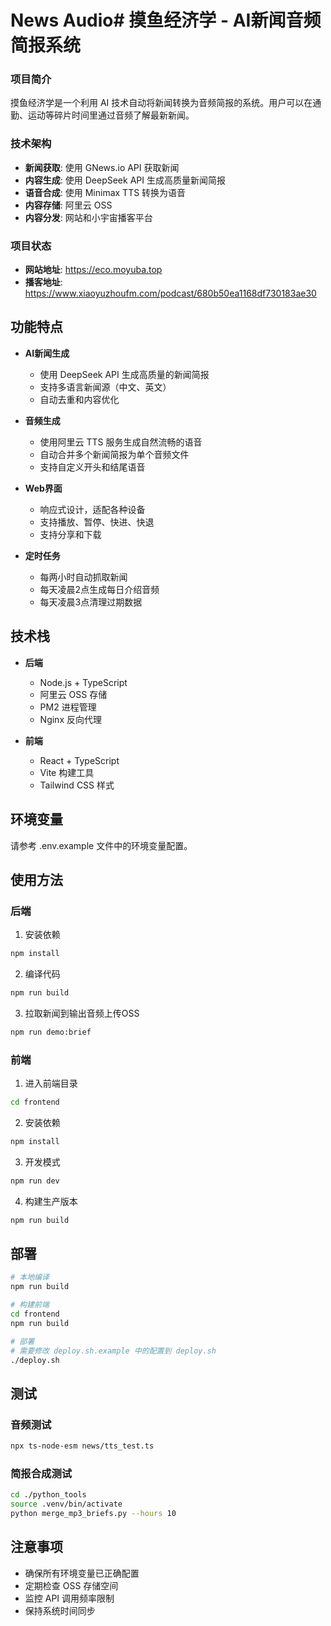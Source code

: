 # News Audio# 摸鱼经济学 - AI新闻音频简报系统

### 项目简介

摸鱼经济学是一个利用 AI 技术自动将新闻转换为音频简报的系统。用户可以在通勤、运动等碎片时间里通过音频了解最新新闻。

### 技术架构

- **新闻获取**: 使用 GNews.io API 获取新闻
- **内容生成**: 使用 DeepSeek API 生成高质量新闻简报
- **语音合成**: 使用 Minimax TTS 转换为语音
- **内容存储**: 阿里云 OSS
- **内容分发**: 网站和小宇宙播客平台

### 项目状态

- **网站地址**: https://eco.moyuba.top
- **播客地址**: https://www.xiaoyuzhoufm.com/podcast/680b50ea1168df730183ae30

## 功能特点

- **AI新闻生成**
  - 使用 DeepSeek API 生成高质量的新闻简报
  - 支持多语言新闻源（中文、英文）
  - 自动去重和内容优化

- **音频生成**
  - 使用阿里云 TTS 服务生成自然流畅的语音
  - 自动合并多个新闻简报为单个音频文件
  - 支持自定义开头和结尾语音

- **Web界面**
  - 响应式设计，适配各种设备
  - 支持播放、暂停、快进、快退
  - 支持分享和下载

- **定时任务**
  - 每两小时自动抓取新闻
  - 每天凌晨2点生成每日介绍音频
  - 每天凌晨3点清理过期数据

## 技术栈

- **后端**
  - Node.js + TypeScript
  - 阿里云 OSS 存储
  - PM2 进程管理
  - Nginx 反向代理

- **前端**
  - React + TypeScript
  - Vite 构建工具
  - Tailwind CSS 样式

## 环境变量

请参考 .env.example 文件中的环境变量配置。

## 使用方法

### 后端

1. 安装依赖
```bash
npm install
```

2. 编译代码
```bash
npm run build
```

3. 拉取新闻到输出音频上传OSS
```bash
npm run demo:brief
```

### 前端

1. 进入前端目录
```bash
cd frontend
```

2. 安装依赖
```bash
npm install
```

3. 开发模式
```bash
npm run dev
```

4. 构建生产版本
```bash
npm run build
```

## 部署

```bash
# 本地编译
npm run build

# 构建前端
cd frontend
npm run build

# 部署
# 需要修改 deploy.sh.example 中的配置到 deploy.sh
./deploy.sh
```

## 测试

### 音频测试

```bash
npx ts-node-esm news/tts_test.ts
```
### 简报合成测试

```bash
cd ./python_tools 
source .venv/bin/activate
python merge_mp3_briefs.py --hours 10
```

## 注意事项

- 确保所有环境变量已正确配置
- 定期检查 OSS 存储空间
- 监控 API 调用频率限制
- 保持系统时间同步